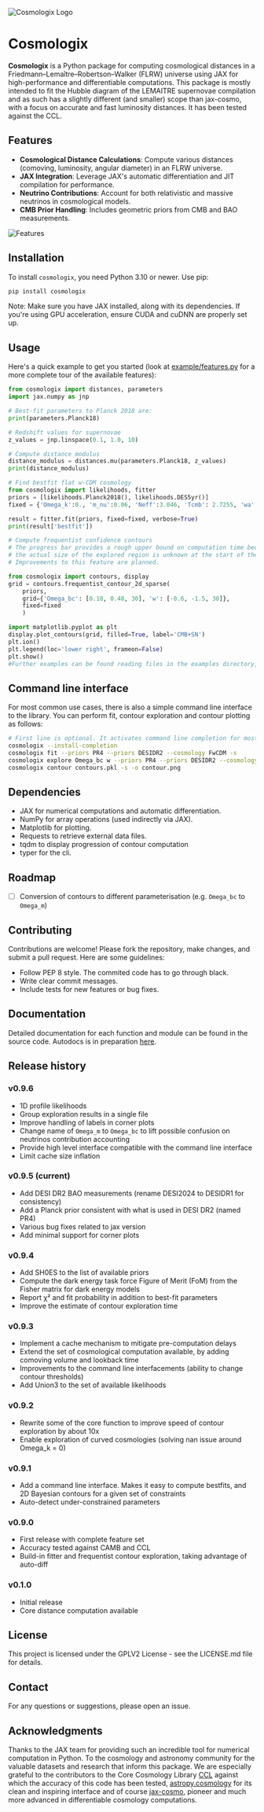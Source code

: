 ![Cosmologix Logo](https://gitlab.in2p3.fr/lemaitre/cosmologix/-/raw/master/doc/cosmologix_logo.png)
# Cosmologix

**Cosmologix** is a Python package for computing cosmological distances
in a Friedmann–Lemaître–Robertson–Walker (FLRW) universe using JAX for
high-performance and differentiable computations. This package is
mostly intended to fit the Hubble diagram of the LEMAITRE supernovae
compilation and as such has a slightly different (and smaller) scope
than jax-cosmo, with a focus on accurate and fast luminosity
distances. It has been tested against the CCL.

## Features

- **Cosmological Distance Calculations**: Compute various distances (comoving, luminosity, angular diameter) in an FLRW universe.
- **JAX Integration**: Leverage JAX's automatic differentiation and JIT compilation for performance.
- **Neutrino Contributions**: Account for both relativistic and massive neutrinos in cosmological models.
- **CMB Prior Handling**: Includes geometric priors from CMB and BAO measurements.

![Features](https://gitlab.in2p3.fr/lemaitre/cosmologix/-/raw/master/doc/features.svg)

## Installation


To install `cosmologix`, you need Python 3.10 or newer. Use pip:

```sh
pip install cosmologix
```

Note: Make sure you have JAX installed, along with its dependencies. If you're using GPU acceleration, ensure CUDA and cuDNN are properly set up.

## Usage
Here's a quick example to get you started (look at
[example/features.py](https://gitlab.in2p3.fr/lemaitre/cosmologix/example/features.py)
for a more complete tour of the available features):

```python
from cosmologix import distances, parameters
import jax.numpy as jnp

# Best-fit parameters to Planck 2018 are:
print(parameters.Planck18)

# Redshift values for supernovae
z_values = jnp.linspace(0.1, 1.0, 10)

# Compute distance modulus 
distance_modulus = distances.mu(parameters.Planck18, z_values)
print(distance_modulus)

# Find bestfit flat w-CDM cosmology
from cosmologix import likelihoods, fitter
priors = [likelihoods.Planck2018(), likelihoods.DES5yr()]
fixed = {'Omega_k':0., 'm_nu':0.06, 'Neff':3.046, 'Tcmb': 2.7255, 'wa':0.0}

result = fitter.fit(priors, fixed=fixed, verbose=True)
print(result['bestfit'])

# Compute frequentist confidence contours
# The progress bar provides a rough upper bound on computation time because 
# the actual size of the explored region is unknown at the start of the calculation.
# Improvements to this feature are planned.

from cosmologix import contours, display
grid = contours.frequentist_contour_2d_sparse(
    priors,
    grid={'Omega_bc': [0.18, 0.48, 30], 'w': [-0.6, -1.5, 30]},
    fixed=fixed
    )

import matplotlib.pyplot as plt
display.plot_contours(grid, filled=True, label='CMB+SN')
plt.ion()
plt.legend(loc='lower right', frameon=False)
plt.show()
#Further examples can be found reading files in the examples directory, especially example/features.py.
```

## Command line interface

For most common use cases, there is also a simple command line interface to the library. You can perform fit, contour exploration and contour plotting as follows:

```bash
# First line is optional. It activates command line completion for most common shells
cosmologix --install-completion
cosmologix fit --priors PR4 --priors DESIDR2 --cosmology FwCDM -s
cosmologix explore Omega_bc w --priors PR4 --priors DESIDR2 --cosmology FwCDM -o contours.pkl
cosmologix contour contours.pkl -s -o contour.png
```

## Dependencies

- JAX for numerical computations and automatic differentiation.
- NumPy for array operations (used indirectly via JAX).
- Matplotlib for plotting.
- Requests to retrieve external data files.
- tqdm to display progression of contour computation
- typer for the cli.

## Roadmap

- [ ] Conversion of contours to different parameterisation (e.g. `Omega_bc` to `Omega_m`)

## Contributing

Contributions are welcome! Please fork the repository, make changes, and submit a pull request. Here are some guidelines:

- Follow PEP 8 style. The commited code has to go through black.
- Write clear commit messages.
- Include tests for new features or bug fixes.

## Documentation

Detailed documentation for each function and module can be found in the source code. Autodocs is in preparation [here](https://cosmologix-7920a8.pages.in2p3.fr/).

## Release history

### v0.9.6
- 1D profile likelihoods
- Group exploration results in a single file
- Improve handling of labels in corner plots
- Change name of `Omega_m` to `Omega_bc` to lift possible confusion on neutrinos contribution accounting
- Provide high level interface compatible with the command line interface
- Limit cache size inflation

### v0.9.5 (current)
- Add DESI DR2 BAO measurements (rename DESI2024 to DESIDR1 for consistency)
- Add a Planck prior consistent with what is used in DESI DR2 (named PR4)
- Various bug fixes related to jax version
- Add minimal support for corner plots

### v0.9.4
- Add SH0ES to the list of available priors
- Compute the dark energy task force Figure of Merit (FoM) from the Fisher matrix for dark energy models
- Report χ² and fit probability in addition to best-fit parameters
- Improve the estimate of contour exploration time

### v0.9.3
- Implement a cache mechanism to mitigate pre-computation delays
- Extend the set of cosmological computation available, by adding comoving volume and lookback time
- Improvements to the command line interfacements (ability to change contour thresholds)
- Add Union3 to the set of available likelihoods

### v0.9.2
- Rewrite some of the core function to improve speed of contour exploration by about 10x
- Enable exploration of curved cosmologies (solving nan issue around Omega_k = 0)

### v0.9.1
- Add a command line interface. Makes it easy to compute bestfits, and 2D Bayesian contours for a given set of constraints
- Auto-detect under-constrained parameters

### v0.9.0
- First release with complete feature set
- Accuracy tested against CAMB and CCL
- Build-in fitter and frequentist contour exploration, taking advantage of auto-diff

### v0.1.0
- Initial release
- Core distance computation available

## License
This project is licensed under the GPLV2 License - see the LICENSE.md file for details.

## Contact

For any questions or suggestions, please open an issue.

## Acknowledgments

Thanks to the JAX team for providing such an incredible tool for
numerical computation in Python.  To the cosmology and astronomy
community for the valuable datasets and research that inform this
package. We are especially grateful to the contributors to the Core
Cosmology Library [CCL](https://github.com/LSSTDESC/CCL) against which
the accuracy of this code has been tested,
[astropy.cosmology](https://docs.astropy.org/en/stable/cosmology/index.html)
for its clean and inspiring interface and of course
[jax-cosmo](https://github.com/DifferentiableUniverseInitiative/jax_cosmo),
pioneer and much more advanced in differentiable cosmology
computations.


